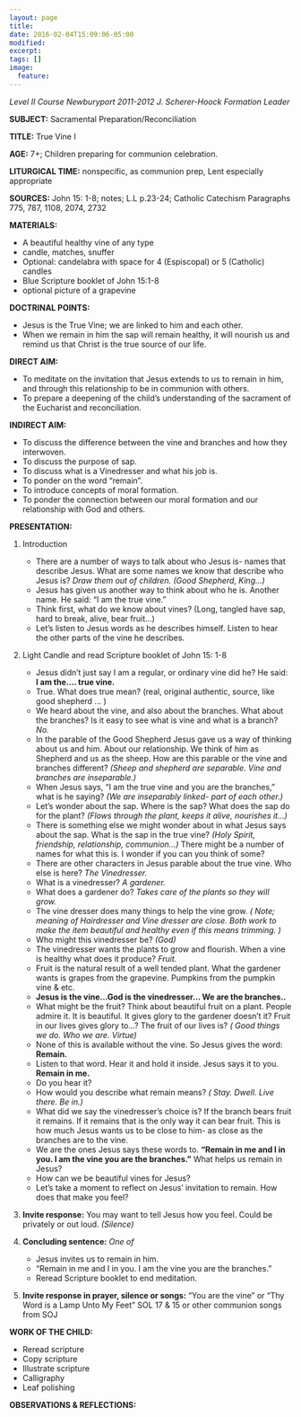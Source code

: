 ```yaml
---
layout: page
title:
date: 2016-02-04T15:09:06-05:00
modified:
excerpt:
tags: []
image:
  feature:
---
```


*Level II Course Newburyport 2011-2012  J. Scherer-Hoock Formation Leader*

**SUBJECT:** Sacramental Preparation/Reconciliation

**TITLE:** True Vine I

**AGE:** 7+; Children preparing for communion celebration.

**LITURGICAL TIME:** nonspecific, as communion prep, Lent especially appropriate

**SOURCES:** John 15: 1-8; notes; L.L p.23-24; Catholic Catechism Paragraphs 775, 787, 1108, 2074, 2732

**MATERIALS:**

* A beautiful healthy vine of any type
* candle, matches, snuffer
* Optional: candelabra with space for 4 (Espiscopal) or 5 (Catholic) candles
* Blue Scripture booklet of John 15:1-8
* optional picture of a grapevine

**DOCTRINAL POINTS:**

* Jesus is the True Vine; we are linked to him and each other.
* When we remain in him the sap will remain healthy, it will nourish us and remind us that Christ is the true source of our life.

**DIRECT AIM:**

* To meditate on the invitation that Jesus extends to us to remain in him, and through this relationship to be in communion with others.
* To prepare a deepening of the child’s understanding of the sacrament of the Eucharist and reconciliation.

**INDIRECT AIM:**

* To discuss the difference between the vine and branches and how they interwoven.
* To discuss the purpose of sap.
* To discuss what is a Vinedresser and what his job is.
* To ponder on the word “remain”.
* To introduce concepts of moral formation.
* To ponder the connection between our moral formation and our relationship with God and others.

**PRESENTATION:**

1. Introduction
    * There are a number of ways to talk about who Jesus is- names that describe Jesus. What are some names we know that describe who Jesus is? *Draw them out of children. (Good Shepherd, King...)*
    * Jesus has given us another way to think about who he is. Another name. He said: “I am the true vine.”
    * Think first, what do we know about vines? (Long, tangled have sap, hard to break, alive, bear fruit...)
    * Let’s listen to Jesus words as he describes himself. Listen to hear the other parts of the vine he describes.
2. Light Candle and read Scripture booklet of John 15: 1-8
    * Jesus didn’t just say I am a regular, or ordinary vine did he? He said: **I am the.... true vine.**
    * True. What does true mean? (real, original authentic, source, like good shepherd ... )
    * We heard about the vine, and also about the branches. What about the branches? Is it easy to see what is vine and what is a branch? *No.*
    * In the parable of the Good Shepherd Jesus gave us a way of thinking about us and him. About our relationship. We think of him as Shepherd and us as the sheep. How are this parable or the vine and branches different? *(Sheep and shepherd are separable. Vine and branches are inseparable.)*
    * When Jesus says, “I am the true vine and you are the branches,” what is he saying? *(We are inseparably linked- part of each other.)*
    * Let’s wonder about the sap. Where is the sap? What does the sap do for the plant? *(Flows through the plant, keeps it alive, nourishes it...)*
    * There is something else we might wonder about in what Jesus says about the sap. What is the sap in the true vine? *(Holy Spirit, friendship, relationship, communion...)* There might be a number of names for what this is.  I wonder if you can you think of some?
    * There are other characters in Jesus parable about the true vine. Who else is here? *The Vinedresser.*
    * What is a vinedresser?  *A gardener.*
    * What does a gardener do? *Takes care of the plants so they will grow.*
    * The vine dresser does many things to help the vine grow. *( Note; meaning of Hairdresser and Vine dresser are close. Both work to make the item beautiful and healthy even if this means trimming. )*
    * Who might this vinedresser be? *(God)*
    * The vinedresser wants the plants to grow and flourish. When a vine is healthy what does it produce? *Fruit.*
    * Fruit is the natural result of a well tended plant. What the gardener wants is grapes from the grapevine. Pumpkins from the pumpkin vine & etc.
    * **Jesus is the vine...God is the vinedresser... We are the branches..**
    * What might be the fruit?  Think about beautiful fruit on a plant. People admire it. It is beautiful. It gives glory to the gardener doesn’t it? Fruit in our lives gives glory to...? The fruit of our lives is? *( Good things we do. Who we are. Virtue)*
    * None of this is available without the vine. So Jesus gives the word: **Remain.**
    * Listen to that word. Hear it and hold it inside. Jesus says it to you. **Remain in me.**
    * Do you hear it?
    * How would you describe what remain means? *( Stay. Dwell. Live there. Be in.)*
    * What did we say the vinedresser’s choice is? If the branch bears fruit it remains. If it remains that is the only way it can bear fruit. This is how much Jesus wants us to be close to him- as close as the branches are to the vine.
    * We are the ones Jesus says these words to. **“Remain in me and I in you. I am the vine you are the branches.”** What helps us remain in Jesus?
    * How can we be beautiful vines for Jesus?
    * Let’s take a moment to reflect on Jesus’ invitation to remain. How does that make you feel?

3. **Invite response:**
You may want to tell Jesus how you feel. Could be privately or out loud.
*(Silence)*

4. **Concluding sentence:**
*One of*
    * Jesus invites us to remain in him.
    * “Remain in me and I in you. I am the vine you are the branches.”
    * Reread Scripture booklet to end meditation.

5. **Invite response in prayer, silence or songs:** “You are the vine” or “Thy Word is a Lamp Unto My Feet” SOL  17 & 15 or other communion songs from SOJ

**WORK OF THE CHILD:**

* Reread scripture
* Copy scripture
* Illustrate scripture
* Calligraphy
* Leaf polishing

**OBSERVATIONS & REFLECTIONS:**
